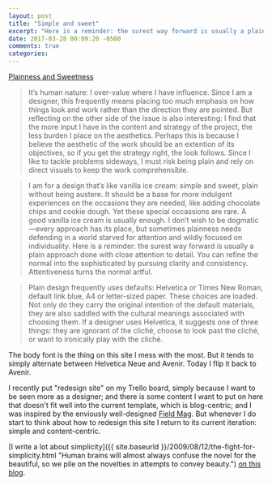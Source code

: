 ```yaml
---
layout: post
title: "Simple and sweet"
excerpt: "Here is a reminder: the surest way forward is usually a plain approach done with close attention to detail."
date: 2017-03-28 00:09:20 -0500
comments: true
categories: 
---
```


[Plainness and Sweetness](https://www.frankchimero.com/blog/2017/plainness-and-sweetness/)

> It’s human nature: I over-value where I have influence. Since I am a designer, this frequently means placing too much emphasis on how things look and work rather than the direction they are pointed. But reflecting on the other side of the issue is also interesting: I find that the more input I have in the content and strategy of the project, the less burden I place on the aesthetics. Perhaps this is because I believe the aesthetic of the work should be an extention of its objectives, so if you get the strategy right, the look follows. Since I like to tackle problems sideways, I must risk being plain and rely on direct visuals to keep the work comprehensible.

> I am for a design that’s like vanilla ice cream: simple and sweet, plain without being austere. It should be a base for more indulgent experiences on the occasions they are needed, like adding chocolate chips and cookie dough. Yet these special occassions are rare. A good vanilla ice cream is usually enough. I don’t wish to be dogmatic—every approach has its place, but sometimes plainness needs defending in a world starved for attention and wildly focused on individuality. Here is a reminder: the surest way forward is usually a plain approach done with close attention to detail. You can refine the normal into the sophisticated by pursuing clarity and consistency. Attentiveness turns the normal artful.

> Plain design frequently uses defaults: Helvetica or Times New Roman, default link blue, A4 or letter-sized paper. These choices are loaded. Not only do they carry the original intention of the default materials, they are also saddled with the cultural meanings associated with choosing them. If a designer uses Helvetica, it suggests one of three things: they are ignorant of the cliché, choose to look past the cliché, or want to ironically play with the cliché. 

The body font is the thing on this site I mess with the most. But it tends to simply alternate between Helvetica Neue and Avenir. Today I flip it back to Avenir. 

I recently put "redesign site" on my Trello board, simply because I want to be seen more as a designer; and there is some content I want to put on here that doesn't fit well into the current template, which is blog-centric; and I was inspired by the enviously well-designed [Field Mag](http://fieldmag.com/). But whenever I do start to think about how to redesign this site I return to its current iteration: simple and content-centric. 

[I write a lot about simplicity]({{ site.baseurld }}/2009/08/12/the-fight-for-simplicity.html "Human brains will almost always confuse the novel for the beautiful, so we pile on the novelties in attempts to convey beauty.") [on this blog](/2010/10/07/good-design-is-as-little-design-as-possible/).
